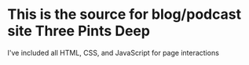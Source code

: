 <h1>This is the source for blog/podcast site Three Pints Deep</h1>

I've included all HTML, CSS, and JavaScript for page interactions